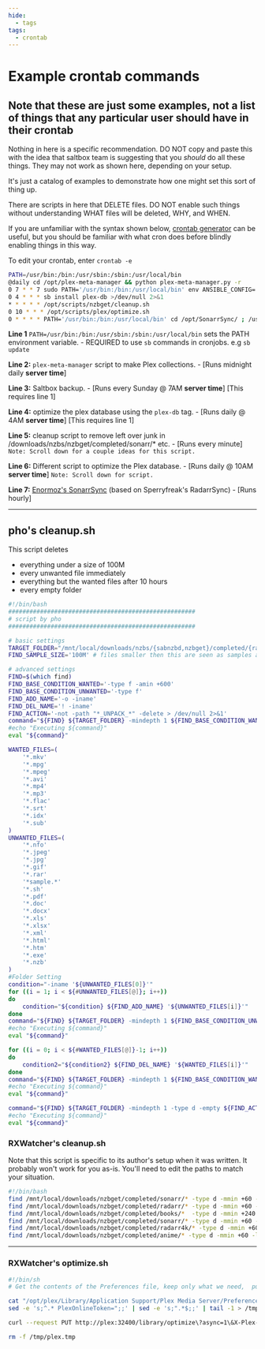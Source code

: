 ```yaml
---
hide:
  - tags
tags:
  - crontab
---
```


# Example crontab commands

## Note that these are just some examples, not a list of things that any particular user should have in their crontab

Nothing in here is a specific recommendation.  DO NOT copy and paste this with the idea that saltbox team is suggesting that you *should* do all these things.  They may not work as shown here, depending on your setup.

It's just a catalog of examples to demonstrate how one might set this sort of thing up.

There are scripts in here that DELETE files.  DO NOT enable such things without understanding WHAT files will be deleted, WHY, and WHEN.

If you are unfamiliar with the syntax shown below, [crontab generator](https://crontab-generator.org/) can be useful, but you should be familiar with what cron does before blindly enabling things in this way.

To edit your crontab, enter `crontab -e`

```bash
PATH=/usr/bin:/bin:/usr/sbin:/sbin:/usr/local/bin
@daily cd /opt/plex-meta-manager && python plex-meta-manager.py -r
0 7 * * 7 sudo PATH='/usr/bin:/bin:/usr/local/bin' env ANSIBLE_CONFIG='/srv/git/saltbox/ansible.cfg' 'sb install backup' -v  >> '/home/seed/logs/saltbox_backup.log' 2>&1
0 4 * * * sb install plex-db >/dev/null 2>&1
* * * * * /opt/scripts/nzbget/cleanup.sh
0 10 * * * /opt/scripts/plex/optimize.sh
0 * * * * PATH='/usr/bin:/bin:/usr/local/bin' cd /opt/SonarrSync/ ; /usr/bin/python SonarrSync.py
```

**Line 1** `PATH=/usr/bin:/bin:/usr/sbin:/sbin:/usr/local/bin` sets the PATH environment variable. - REQUIRED to use `sb` commands in cronjobs. e.g `sb update`

**Line 2:** `plex-meta-manager` script to make Plex collections. - [Runs midnight daily **server time**]

**Line 3:** Saltbox backup. - [Runs every Sunday @ 7AM **server time**] [This requires line 1]

**Line 4:** optimize the plex database using the `plex-db` tag. - [Runs daily @ 4AM **server time**] [This requires line 1]

**Line 5:** cleanup script to remove left over junk in /downloads/nzbs/nzbget/completed/sonarr/* etc. - [Runs every minute] `Note: Scroll down for a couple ideas for this script.`

**Line 6:** Different script to optimize the Plex database. - [Runs daily @ 10AM **server time**]
`Note: Scroll down for script.`

**Line 7:** [Enormoz's SonarrSync](https://github.com/EnorMOZ/SonarrSync) (based on Sperryfreak's RadarrSync) - [Runs hourly]

***

## pho's cleanup.sh

This script deletes

* everything under a size of 100M
* every unwanted file immediately
* everything but the wanted files after 10 hours
* every empty folder

```bash
#!/bin/bash
#####################################################
# script by pho
#####################################################

# basic settings
TARGET_FOLDER="/mnt/local/downloads/nzbs/{sabnzbd,nzbget}/completed/{radarr,sonarr,lidarr}/" # find files in this folders
FIND_SAMPLE_SIZE='100M' # files smaller then this are seen as samples and get deleted

# advanced settings
FIND=$(which find)
FIND_BASE_CONDITION_WANTED='-type f -amin +600'
FIND_BASE_CONDITION_UNWANTED='-type f'
FIND_ADD_NAME='-o -iname'
FIND_DEL_NAME='! -iname'
FIND_ACTION='-not -path "*_UNPACK_*" -delete > /dev/null 2>&1'
command="${FIND} ${TARGET_FOLDER} -mindepth 1 ${FIND_BASE_CONDITION_WANTED} -size -${FIND_SAMPLE_SIZE} ${FIND_ACTION}"
#echo "Executing ${command}"
eval "${command}"

WANTED_FILES=(
    '*.mkv'
    '*.mpg'
    '*.mpeg'
    '*.avi'
    '*.mp4'
    '*.mp3'
    '*.flac'
    '*.srt'
    '*.idx'
    '*.sub'
)
UNWANTED_FILES=(
    '*.nfo'
    '*.jpeg'
    '*.jpg'
    '*.gif'
    '*.rar'
    '*sample.*'
    '*.sh'
    '*.pdf'
    '*.doc'
    '*.docx'
    '*.xls'
    '*.xlsx'
    '*.xml'
    '*.html'
    '*.htm'
    '*.exe'
    '*.nzb'
)
#Folder Setting
condition="-iname '${UNWANTED_FILES[0]}'"
for ((i = 1; i < ${#UNWANTED_FILES[@]}; i++))
do
    condition="${condition} ${FIND_ADD_NAME} '${UNWANTED_FILES[i]}'"
done
command="${FIND} ${TARGET_FOLDER} -mindepth 1 ${FIND_BASE_CONDITION_UNWANTED} \( ${condition} \) ${FIND_ACTION}"
#echo "Executing ${command}"
eval "${command}"

for ((i = 0; i < ${#WANTED_FILES[@]}-1; i++))
do
    condition2="${condition2} ${FIND_DEL_NAME} '${WANTED_FILES[i]}'"
done
command="${FIND} ${TARGET_FOLDER} -mindepth 1 ${FIND_BASE_CONDITION_WANTED} \( ${condition2} \) ${FIND_ACTION}"
#echo "Executing ${command}"
eval "${command}"

command="${FIND} ${TARGET_FOLDER} -mindepth 1 -type d -empty ${FIND_ACTION}"
#echo "Executing ${command}"
eval "${command}"

```

### RXWatcher's cleanup.sh

Note that this script is specific to its author's setup when it was written.  It probably won't work for you as-is.  You'll need to edit the paths to match your situation.

```Bash
#!/bin/bash
find /mnt/local/downloads/nzbget/completed/sonarr/* -type d -mmin +60 -ls -exec rm -rf {} + 2>/dev/null
find /mnt/local/downloads/nzbget/completed/radarr/* -type d -mmin +60 -ls -exec rm -rf {} + 2>/dev/null
find /mnt/local/downloads/nzbget/completed/books/*  -type d -mmin +240 -ls -exec rm -rf {} + 2>/dev/null
find /mnt/local/downloads/nzbget/completed/sonarr/* -type d -mmin +60 -ls -exec rm -rf {} + 2>/dev/null
find /mnt/local/downloads/nzbget/completed/radarr4k/* -type d -mmin +60 -ls -exec rm -rf {} + 2>/dev/null
find /mnt/local/downloads/nzbget/completed/anime/* -type d -mmin +60 -ls -exec rm -rf {} + 2>/dev/null
```

***

### RXWatcher's optimize.sh

```bash
#!/bin/sh
# Get the contents of the Preferences file, keep only what we need,  push to a temp, then use it in the curl command

cat "/opt/plex/Library/Application Support/Plex Media Server/Preferences.xml" |  \
sed -e 's;^.* PlexOnlineToken=";;' | sed -e 's;".*$;;' | tail -1 > /tmp/plex.tmp

curl --request PUT http://plex:32400/library/optimize\?async=1\&X-Plex-Token=`cat /tmp/plex.tmp`

rm -f /tmp/plex.tmp
```

